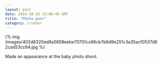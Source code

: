 ```yaml
---
layout: post
date: 2014-10-26 23:06:49 GMT
title: "Photo post"
category: crusher
---
```

{% img /images/402d8320ed8a5658eebe70701cc68cb7b6d9e251c3a35acf0537d62cad53cc64.jpg %}

Made an appearance at the baby photo shoot.
